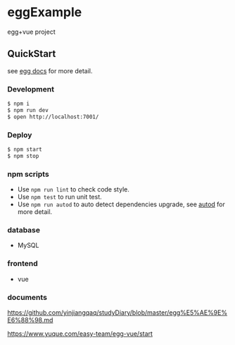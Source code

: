 # eggExample

egg+vue project

## QuickStart

<!-- add docs here for user -->

see [egg docs][egg] for more detail.

### Development

```bash
$ npm i
$ npm run dev
$ open http://localhost:7001/
```

### Deploy

```bash
$ npm start
$ npm stop
```

### npm scripts

- Use `npm run lint` to check code style.
- Use `npm test` to run unit test.
- Use `npm run autod` to auto detect dependencies upgrade, see [autod](https://www.npmjs.com/package/autod) for more detail.

[egg]: https://eggjs.org

### database

- MySQL

### frontend

- vue

### documents
 https://github.com/yinjiangqaq/studyDiary/blob/master/egg%E5%AE%9E%E6%88%98.md

 https://www.yuque.com/easy-team/egg-vue/start
